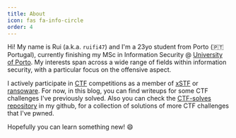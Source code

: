 ```yaml
---
title: About
icon: fas fa-info-circle
order: 4
---
```


Hi! My name is Rui (a.k.a. `ruifi47`) and I'm a 23yo student from Porto (🇵🇹 Portugal), currently finishing my MSc in Information Security @ [University of Porto](https://up.pt). My interests span across a wide range of fields within information security, with a particular focus on the offensive aspect.

I actively participate in [CTF](https://ctftime.org/ctf-wtf/) competitions as a member of [xSTF](https://ctftime.org/team/15341/) or [ransoware](https://ctftime.org/team/218596). For now, in this blog, you can find writeups for some CTF challenges I've previously solved. Also you can check the [CTF-solves repository](https://github.com/ruifi47/CTF-solves) in my github, for a collection of solutions of more CTF challenges that I've pwned.

Hopefully you can learn something new! &#128516;